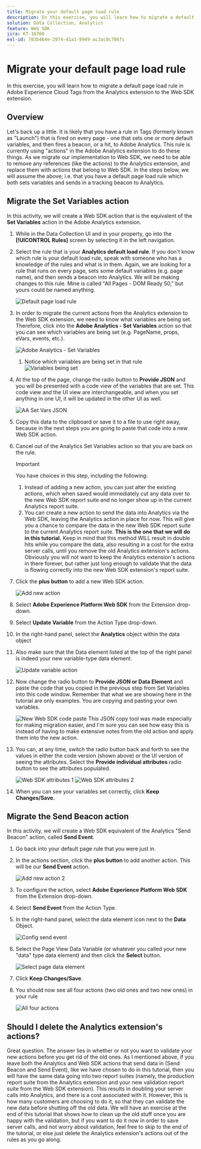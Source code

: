 ```yaml
---
title: Migrate your default page load rule
description: In this exercise, you will learn how to migrate a default page load rule in Adobe Experience Cloud Tags from the Analytics extension to the Web SDK extension.
solution: Data Collection, Analytics
feature: Web SDK
jira: KT-16760
exl-id: 783b464e-2974-41a1-9949-ac3ac0c786fc
---
```

# Migrate your default page load rule

In this exercise, you will learn how to migrate a default page load rule in Adobe Experience Cloud Tags from the Analytics extension to the Web SDK extension.

## Overview

Let's back up a little. It is likely that you have a rule in Tags (formerly known as "Launch") that is fired on every page - one that sets one or more default variables, and then fires a beacon, or a hit, to Adobe Analytics. This rule is currently using "actions" in the Adobe Analytics extension to do these things. As we migrate our implementation to Web SDK, we need to be able to remove any references (like the actions) to the Analytics extension, and replace them with actions that belong to Web SDK. In the steps below, we will assume the above; i.e. that you have a default page load rule which both sets variables and sends in a tracking beacon to Analytics.

## Migrate the Set Variables action

In this activity, we will create a Web SDK action that is the equivalent of the **Set Variables** action in the Adobe Analytics extension. 

1. While in the Data Collection UI and in your property, go into the **[!UICONTROL Rules]** screen by selecting it in the left navigation.
1. Select the rule that is your **Analytics default load rule**. If you don't know which rule is your default load rule, speak with someone who has a knowledge of the rules and what is in them. Again, we are looking for a rule that runs on every page, sets some default variables (e.g. page name), and then sends a beacon into Analytics. We will be making changes to this rule. Mine is called "All Pages - DOM Ready 50," but yours could be named anything.

    ![Default page load rule](assets/default-page-load-rule.jpg)

1. In order to migrate the current actions from the Analytics extension to the Web SDK extension, we need to know what variables are being set. Therefore, click into the **Adobe Analytics - Set Variables** action so that you can see which variables are being set (e.g. PageName, props, eVars, events, etc.).

    ![Adobe Analytics - Set Variables](assets/aa-set-variables.jpg)
    1. Notice which variables are being set in that rule 
    ![Variables being set](assets/aa-vars-set.jpg)

1. At the top of the page, change the radio button to **Provide JSON** and you will be presented with a code view of the variables that are set. This code view and the UI view are interchangeable, and when you set anything in one UI, it will be updated in the other UI as well. 

    ![AA Set Vars JSON](assets/aa-setvars-json.jpg)

1. Copy this data to the clipboard or save it to a file to use right away, because in the next steps you are going to paste that code into a new Web SDK action.
1. Cancel out of the Analytics Set Variables action so that you are back on the rule.

    >[!IMPORTANT]
    >
    >You have choices in this step, including the following:
    >1. Instead of adding a new action, you can just alter the existing actions, which when saved would immediately cut any data over to the new Web SDK report suite and no longer show up in the current Analytics report suite.
    >1. You can create a new action to send the data into Analytics via the Web SDK, leaving the Analytics action in place for now. This will give you a chance to compare the data in the new Web SDK report suite to the current Analytics report suite. **This is the one that we will do in this tutorial.** Keep in mind that this method WILL result in double hits while you compare the data, also resulting in a cost for the extra server calls, until you remove the old Analytics extension's actions. Obviously you will not want to keep the Analytics extension's actions in there forever, but rather just long enough to validate that the data is flowing correctly into the new Web SDK extension's report suite.

1. Click the **plus button** to add a new Web SDK action.

    ![Add new action](assets/add-new-action.jpg)

1. Select **Adobe Experience Platform Web SDK** from the Extension drop-down.  
1. Select **Update Variable** from the Action Type drop-down.
1. In the right-hand panel, select the **Analytics** object within the data object
1. Also make sure that the Data element listed at the top of the right panel is indeed your new variable-type data element.

    ![Update variable action](assets/update-variable-action-analytics.jpg)

1. Now change the radio button to **Provide JSON or Data Element** and paste the code that you copied in the previous step from Set Variables into this code window. Remember that what we are showing here in the tutorial are only examples. You are copying and pasting your own variables.

    ![New Web SDK code paste](assets/new-websdk-code-paste.jpg)
    This JSON copy tool was made especially for making migration easier, and I'm sure you can see how easy this is instead of having to make extensive notes from the old action and apply them into the new action. 

1. You can, at any time, switch the radio button back and forth to see the values in either the code version (shown above) or the UI version of seeing the attributes. Select the **Provide individual attributes** radio button to see the attributes populated.

    ![Web SDK attributes 1](assets/websdk-attributes-1.jpg)
    ![Web SDK attributes 2](assets/websdk-attributes-2.jpg)

1. When you can see your variables set correctly, click **Keep Changes/Save.**

## Migrate the Send Beacon action

In this activity, we will create a Web SDK equivalent of the Analytics "Send Beacon" action, called **Send Event**. 

1. Go back into your default page rule that you were just in.
1. In the actions section, click the **plus button** to add another action. This will be our **Send Event** action.

    ![Add new action 2](assets/add-new-action-2.jpg)

1. To configure the action, select **Adobe Experience Platform Web SDK** from the Extension drop-down.  
1. Select **Send Event** from the Action Type.  
1. In the right-hand panel, select the data element icon next to the **Data** Object. 

    ![Config send event](assets/send-event-config.jpg)

1. Select the Page View Data Variable (or whatever you called your new "data" type data element) and then click the **Select** button. 

    ![Select page data element](assets/select-data-element-variable.jpg)

1. Click **Keep Changes/Save**.
1. You should now see all four actions (two old ones and two new ones) in your rule

    ![All four actions](assets/all-four-actions.jpg)

## Should I delete the Analytics extension's actions?

Great question. The answer lies in whether or not you want to validate your new actions before you get rid of the old ones. As I mentioned above, if you leave both the Analytics and Web SDK actions that send data in (Send Beacon and Send Event), like we have chosen to do in this tutorial, then you will have the same data going into two report suites (namely, the production report suite from the Analytics extension and your new validation report suite from the Web SDK extension). This results in doubling your server calls into Analytics, and there is a cost associated with it. However, this is how many customers are choosing to do it, so that they can validate the new data before shutting off the old data. We will have an exercise at the end of this tutorial that shows how to clean up the old stuff once you are happy with the validation, but if you want to do it now in order to save server calls, and not worry about validation, feel free to skip to the end of the tutorial, or else just delete the Analytics extension's actions out of the rules as you go along.
